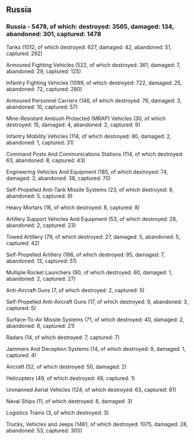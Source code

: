 
 
 ## Russia
 
 ### Russia - 5478, of which: destroyed: 3565, damaged: 134, abandoned: 301, captured: 1478

 

 

 Tanks (1012, of which destroyed: 627, damaged: 42, abandoned: 51, captured: 292)

 Armoured Fighting Vehicles (522, of which destroyed: 361, damaged: 7, abandoned: 29, captured: 125)

 Infantry Fighting Vehicles (1099, of which destroyed: 722, damaged: 25, abandoned: 72, captured: 280)

 Armoured Personnel Carriers (146, of which destroyed: 76, damaged: 3, abandoned: 10, captured: 57)

 Mine-Resistant Ambush Protected (MRAP) Vehicles (30, of which destroyed: 15, damaged: 4, abandoned: 2, captured: 9)

 Infantry Mobility Vehicles (114, of which destroyed: 80, damaged: 2, abandoned: 1, captured: 31)

 Command Posts And Communications Stations (114, of which destroyed: 63, abandoned: 8, captured: 43)

 Engineering Vehicles And Equipment (185, of which destroyed: 74, damaged: 3, abandoned: 38, captured: 70)

 Self-Propelled Anti-Tank Missile Systems (23, of which destroyed: 9, abandoned: 5, captured: 9)

 Heavy Mortars (16, of which destroyed: 8, captured: 8)

 Artillery Support Vehicles And Equipment (53, of which destroyed: 28, abandoned: 2, captured: 23)

 Towed Artillery (79, of which destroyed: 27, damaged: 5, abandoned: 5, captured: 42)

 Self-Propelled Artillery (166, of which destroyed: 95, damaged: 7, abandoned: 13, captured: 51)

 Multiple Rocket Launchers (90, of which destroyed: 60, damaged: 1, abandoned: 2, captured: 27)

 Anti-Aircraft Guns (7, of which destroyed: 2, captured: 5)

 Self-Propelled Anti-Aircraft Guns (17, of which destroyed: 9, abandoned: 3, captured: 5)

 Surface-To-Air Missile Systems (71, of which destroyed: 40, damaged: 2, abandoned: 8, captured: 21)

 Radars (14, of which destroyed: 7, captured: 7)

 Jammers And Deception Systems (14, of which destroyed: 9, damaged: 1, captured: 4)

 Aircraft (52, of which destroyed: 50, damaged: 2)

 Helicopters (49, of which destroyed: 48, captured: 1)

 Unmanned Aerial Vehicles (124, of which destroyed: 63, captured: 61)

 Naval Ships (11, of which destroyed: 8, damaged: 3)

 Logistics Trains (3, of which destroyed: 3)

 Trucks, Vehicles and Jeeps (1461, of which destroyed: 1075, damaged: 28, abandoned: 53, captured: 305)

